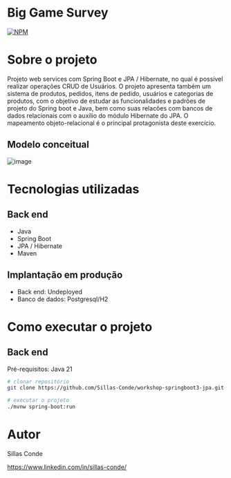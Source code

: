 # Big Game Survey 
[![NPM](https://img.shields.io/npm/l/react)](https://github.com/Sillas-Conde/workshop-springboot3-jpa/blob/main/LICENSE) 

# Sobre o projeto

Projeto web services com Spring Boot e JPA / Hibernate, no qual é possível realizar operações CRUD de Usuários. O projeto apresenta também um 
sistema de produtos, pedidos, itens de pedido, usuários e categorias de produtos, com o objetivo de estudar as funcionalidades e padrões de projeto 
do Spring boot e Java, bem como suas relacões com bancos de dados relacionais com o auxílio do módulo Hibernate do JPA. O mapeamento objeto-relacional é o principal
protagonista deste exercício.


## Modelo conceitual
![image](https://github.com/Sillas-Conde/workshop-springboot3-jpa/assets/70293259/790578f7-fa5a-4001-9d14-7af65bb8ef53)


# Tecnologias utilizadas
## Back end
- Java
- Spring Boot
- JPA / Hibernate
- Maven


## Implantação em produção
- Back end: Undeployed
- Banco de dados: Postgresql/H2

# Como executar o projeto

## Back end
Pré-requisitos: Java 21

```bash
# clonar repositório
git clone https://github.com/Sillas-Conde/workshop-springboot3-jpa.git

# executar o projeto
./mvnw spring-boot:run
```


# Autor

Sillas Conde

https://www.linkedin.com/in/sillas-conde/
